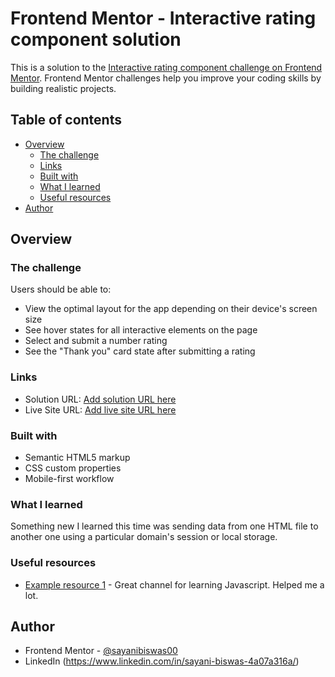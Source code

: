 # Frontend Mentor - Interactive rating component solution

This is a solution to the [Interactive rating component challenge on Frontend Mentor](https://www.frontendmentor.io/challenges/interactive-rating-component-koxpeBUmI). Frontend Mentor challenges help you improve your coding skills by building realistic projects. 

## Table of contents

- [Overview](#overview)
  - [The challenge](#the-challenge)
  - [Links](#links)
  - [Built with](#built-with)
  - [What I learned](#what-i-learned)
  - [Useful resources](#useful-resources)
- [Author](#author)


## Overview

### The challenge

Users should be able to:

- View the optimal layout for the app depending on their device's screen size
- See hover states for all interactive elements on the page
- Select and submit a number rating
- See the "Thank you" card state after submitting a rating


### Links

- Solution URL: [Add solution URL here](https://your-solution-url.com)
- Live Site URL: [Add live site URL here](https://your-live-site-url.com)

### Built with

- Semantic HTML5 markup
- CSS custom properties
- Mobile-first workflow

### What I learned

Something new I learned this time was sending data from one HTML file to another one using a particular domain's session or local storage.

### Useful resources

- [Example resource 1](https://www.youtube.com/@OpenJavaScript/featured) - Great channel for learning Javascript. Helped me a lot.

## Author

- Frontend Mentor - [@sayanibiswas00](https://www.frontendmentor.io/profile/sayanibiswas00)
- LinkedIn (https://www.linkedin.com/in/sayani-biswas-4a07a316a/)

